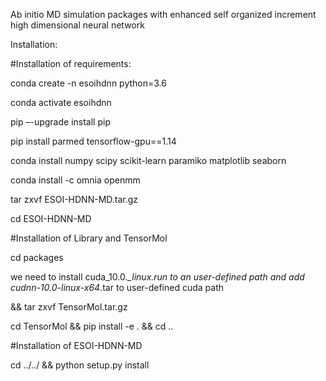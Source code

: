 


Ab initio MD simulation packages with enhanced self organized increment high dimensional neural network 

Installation:

#Installation of requirements:

conda create -n esoihdnn python=3.6

conda activate esoihdnn

pip –-upgrade install pip

pip install parmed tensorflow-gpu==1.14

conda install numpy scipy scikit-learn paramiko matplotlib seaborn

conda install -c omnia openmm


tar zxvf ESOI-HDNN-MD.tar.gz

cd ESOI-HDNN-MD

#Installation of Library and TensorMol

cd packages

we need to install cuda_10.0.*_linux.run to an user-defined path and add cudnn-10.0-linux-x64*.tar to user-defined cuda path

&& tar zxvf TensorMol.tar.gz

cd TensorMol && pip install -e . && cd ..

#Installation of ESOI-HDNN-MD

cd ../../ && python setup.py install



